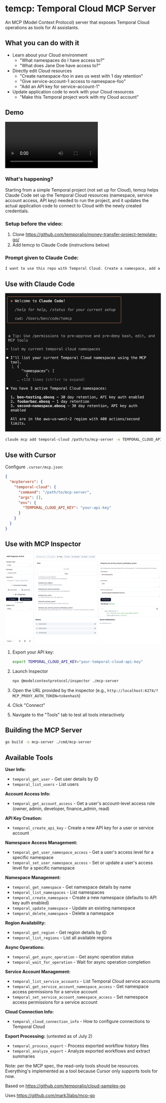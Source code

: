 # temcp: Temporal Cloud MCP Server

An MCP (Model Context Protocol) server that exposes Temporal Cloud operations as tools for AI assistants.

## What you can do with it

  - Learn about your Cloud environment
    - "What namespaces do I have access to?"
    - "What does Jane Doe have access to?"
  - Directly edit Cloud resources
    - "Create namespace-foo in aws us west with 1 day retention"
    - "Give service-account-1 access to namespace-foo"
    - "Add an API key for service-account-1"
  - Update application code to work with your Cloud resources
    - "Make this Temporal project work with my Cloud account"

## Demo

![Money Transfer Project Template](./docs/demo-on-money-transfer-project-template-go.mp4)

### What's happening? 

Starting from a simple Temporal project (not set up for Cloud), temcp helps Claude Code set up the Temporal Cloud resources (namespace, service account access, API key) needed to run the project, and it updates the actual application code to connect to Cloud with the newly created credentials.

### Setup before the video:

1. Clone https://github.com/temporalio/money-transfer-project-template-go/
2. Add temcp to Claude Code (instructions below)

### Prompt given to Claude Code:

```bash
I want to use this repo with Temporal Cloud. Create a namespace, add a service account, and generate an API key. Use that plus the connection info tool to update the workflow and worker to connect to Cloud.  
```

## Use with Claude Code

![Claude Code usage](./docs/claude-code.png)

```bash
claude mcp add temporal-cloud /path/to/mcp-server -e TEMPORAL_CLOUD_API_KEY="your-api-key"    
```

## Use with Cursor

Configure `.cursor/mcp.json`:
```json
{
  "mcpServers": {
    "temporal-cloud": {
      "command": "/path/to/mcp-server",
      "args": [],
      "env": {
        "TEMPORAL_CLOUD_API_KEY": "your-api-key"
      }
    }
  }
}
```

## Use with MCP Inspector

![MCP Inspector Interface](./docs/mcp-inspector.png)

1. Export your API key:
   ```bash
   export TEMPORAL_CLOUD_API_KEY="your-temporal-cloud-api-key"
   ```

2. Launch Inspector
    ```bash
    npx @modelcontextprotocol/inspector ./mcp-server
    ```

3. Open the URL provided by the inspector (e.g., `http://localhost:6274/?MCP_PROXY_AUTH_TOKEN=tokenhash`)
4. Click "Connect"
5. Navigate to the "Tools" tab to test all tools interactively

## Building the MCP Server

```bash
go build -o mcp-server ./cmd/mcp-server
```

## Available Tools

**User Info:**
- `temporal_get_user` - Get user details by ID
- `temporal_list_users` - List users

**Account Access Info:**
- `temporal_get_account_access` - Get a user's account-level access role (owner, admin, developer, finance_admin, read)

**API Key Creation:**
- `temporal_create_api_key` - Create a new API key for a user or service account

**Namespace Access Management:**
- `temporal_get_user_namespace_access` - Get a user's access level for a specific namespace
- `temporal_set_user_namespace_access` - Set or update a user's access level for a specific namespace

**Namespace Management:**
- `temporal_get_namespace` - Get namespace details by name
- `temporal_list_namespaces` - List namespaces
- `temporal_create_namespace` - Create a new namespace (defaults to API key auth enabled)
- `temporal_update_namespace` - Update an existing namespace
- `temporal_delete_namespace` - Delete a namespace

**Region Availability:**
- `temporal_get_region` - Get region details by ID
- `temporal_list_regions` - List all available regions

**Async Operations:**
- `temporal_get_async_operation` - Get async operation status
- `temporal_wait_for_operation` - Wait for async operation completion

**Service Account Management:**
- `temporal_list_service_accounts` - List Temporal Cloud service accounts
- `temporal_get_service_account_namespace_access` - Get namespace access permissions for a service account
- `temporal_set_service_account_namespace_access` - Set namespace access permissions for a service account

**Cloud Connection Info:**
- `temporal_cloud_connection_info` - How to configure connections to Temporal Cloud

**Export Processing:** (untested as of July 2)
- `temporal_process_export` - Process exported workflow history files
- `temporal_analyze_export` - Analyze exported workflows and extract summaries

Note: per the MCP spec, the read-only tools should be resources. Everything's implemented as a tool because Cursor only supports tools for now.

Based on https://github.com/temporalio/cloud-samples-go

Uses https://github.com/mark3labs/mcp-go
